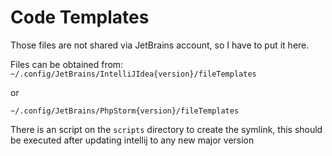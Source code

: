 # Code Templates
Those files are not shared via JetBrains account, so I have to put it here.

Files can be obtained from:
`~/.config/JetBrains/IntelliJIdea{version}/fileTemplates`

or

`~/.config/JetBrains/PhpStorm{version}/fileTemplates`

There is an script on the `scripts` directory to create the symlink, this should be executed after updating
intellij to any new major version
